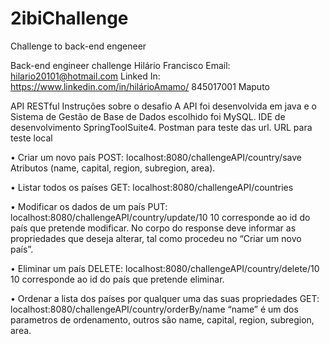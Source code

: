# 2ibiChallenge
Challenge to back-end engeneer

Back-end engineer challenge
Hilário Francisco
Email: hilario20101@hotmail.com
Linked In: https://www.linkedin.com/in/hilárioAmamo/ 
845017001
Maputo

API RESTful
 Instruções sobre o desafio
A API foi desenvolvida em java e o Sistema de Gestão de Base de Dados escolhido foi MySQL.
IDE de desenvolvimento SpringToolSuite4.
Postman para teste das url.
URL para teste local

•	Criar um novo país
POST: localhost:8080/challengeAPI/country/save
Atributos (name, capital, region, subregion, area).

•	Listar todos os países
GET: localhost:8080/challengeAPI/countries

•	Modificar os dados de um país
PUT: localhost:8080/challengeAPI/country/update/10
10 corresponde ao id do país que pretende modificar.
No corpo do response deve informar as propriedades que deseja alterar, tal como procedeu no “Criar um novo país”.

•	Eliminar um país
DELETE: localhost:8080/challengeAPI/country/delete/10
10 corresponde ao id do país que pretende eliminar.

•	Ordenar a lista dos países por qualquer uma das suas propriedades
GET: localhost:8080/challengeAPI/country/orderBy/name
“name” é um dos parametros de ordenamento, outros são name, capital, region, subregion, area.

